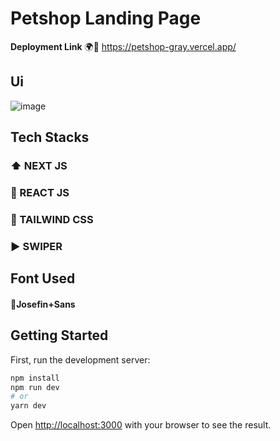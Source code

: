 # Petshop Landing Page

**Deployment Link**
🌍🔗 https://petshop-gray.vercel.app/

## Ui

![image](https://github.com/Abinanthan47/Petshop/assets/143276733/906e0373-c69c-4d2d-9c01-54ad86cc04f2)



## Tech Stacks


### ⬆️ NEXT JS
### 🌋 REACT JS
### 🍃 TAILWIND CSS
### ▶️ SWIPER

## Font Used

#### 📝Josefin+Sans

## Getting Started

First, run the development server:

```bash
npm install
npm run dev
# or
yarn dev
```

Open [http://localhost:3000](http://localhost:3000) with your browser to see the result.
